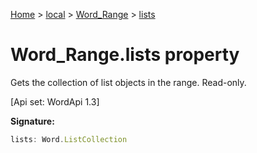 [Home](./index) &gt; [local](local.md) &gt; [Word\_Range](local.word_range.md) &gt; [lists](local.word_range.lists.md)

# Word\_Range.lists property

Gets the collection of list objects in the range. Read-only. 

 \[Api set: WordApi 1.3\]

**Signature:**
```javascript
lists: Word.ListCollection
```
